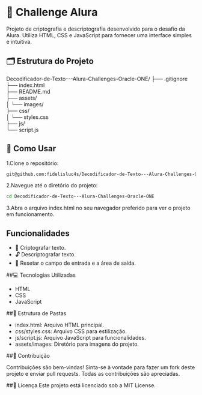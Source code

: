 # 🌟 Challenge Alura

Projeto de criptografia e descriptografia desenvolvido para o desafio da Alura. Utiliza HTML, CSS e JavaScript para fornecer uma interface simples e intuitiva.

## 🗂 Estrutura do Projeto

Decodificador-de-Texto---Alura-Challenges-Oracle-ONE/
├── .gitignore<br>
├── index.html<br>
├── README.md<br>
├── assets/<br>
│   └── images/<br>
├── css/<br>
│   └── styles.css<br>
├── js/<br>
    └── script.js<br>

## 🚀 Como Usar

1.Clone o repositório:

```bash
git@github.com:fidelisluc4s/Decodificador-de-Texto---Alura-Challenges-Oracle-ONE.git
```
2.Navegue até o diretório do projeto:
```bash
cd Decodificador-de-Texto---Alura-Challenges-Oracle-ONE
```
3.Abra o arquivo index.html no seu navegador preferido para ver o projeto em funcionamento.

## Funcionalidades

* 🔐 Criptografar texto.
* 🔓 Descriptografar texto.
* 🔄 Resetar o campo de entrada e a área de saída.

##💻 Tecnologias Utilizadas

* HTML
* CSS
* JavaScript

##📁 Estrutura de Pastas

* index.html: Arquivo HTML principal.
* css/styles.css: Arquivo CSS para estilização.
* js/script.js: Arquivo JavaScript para funcionalidades.
* assets/images: Diretório para imagens do projeto.

##🤝 Contribuição

Contribuições são bem-vindas! Sinta-se à vontade para fazer um fork deste projeto e enviar pull requests. Todas as contribuições são apreciadas.

##📜 Licença
Este projeto está licenciado sob a MIT License.

[^1]:Desenvolvido por Lucas Fidelis.
